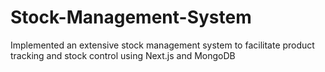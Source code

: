 # Stock-Management-System
 Implemented an extensive stock management system to facilitate product tracking and stock control using Next.js and MongoDB
